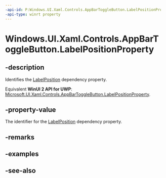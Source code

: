 ```yaml
---
-api-id: P:Windows.UI.Xaml.Controls.AppBarToggleButton.LabelPositionProperty
-api-type: winrt property
---
```


<!-- Property syntax
public Windows.UI.Xaml.DependencyProperty LabelPositionProperty { get; }
-->

# Windows.UI.Xaml.Controls.AppBarToggleButton.LabelPositionProperty

## -description
Identifies the [LabelPosition](appbartogglebutton_labelposition.md) dependency property.

Equivalent **WinUI 2 API for UWP**: [Microsoft.UI.Xaml.Controls.AppBarToggleButton.LabelPositionProperty](/windows/winui/api/microsoft.ui.xaml.controls.appbartogglebutton.labelpositionproperty).

## -property-value
The identifier for the [LabelPosition](appbartogglebutton_labelposition.md) dependency property.

## -remarks

## -examples

## -see-also

